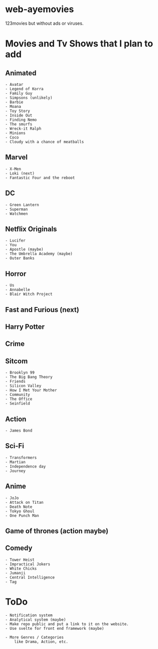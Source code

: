 # web-ayemovies
123movies but without ads or viruses.

# Movies and Tv Shows that I plan to add
## Animated
    - Avatar
    - Legend of Korra
    - Family Guy
    - Simpsons (unlikely)
    - Barbie
    - Moana
    - Toy Story
    - Inside Out
    - Finding Nemo
    - The smurfs
    - Wreck-it Ralph
    - Minions
    - Coco
    - Cloudy with a chance of meatballs
    
## Marvel
    - X-Men
    - Loki (next)
    - Fantastic Four and the reboot

## DC
    - Green Lantern
    - Superman
    - Watchmen

## Netflix Originals
    - Lucifer
    - You
    - Apostle (maybe)
    - The Umbrella Academy (maybe)
    - Outer Banks

## Horror
    - Us
    - Annabelle
    - Blair Witch Project


## Fast and Furious (next)

## Harry Potter

## Crime

## Sitcom
    - Brooklyn 99
    - The Big Bang Theory
    - Friends
    - Silicon Valley
    - How I Met Your Mother
    - Community
    - The Office
    - Seinfield

## Action
    - James Bond

## Sci-Fi
    - Transformers
    - Martian
    - Independence day
    - Journey

## Anime
    - JoJo
    - Attack on Titan
    - Death Note
    - Tokyo Ghoul
    - One Punch Man

## Game of thrones (action maybe)

## Comedy
    - Tower Heist
    - Impractical Jokers
    - White Chicks
    - Jumanji
    - Central Intelligence
    - Tag

# ToDo
    - Notification system
    - Analytical system (maybe)
    - Make repo public and put a link to it on the website.
    - Use svelte for front end framework (maybe)

    - More Genres / Categories 
        like Drama, Action, etc.